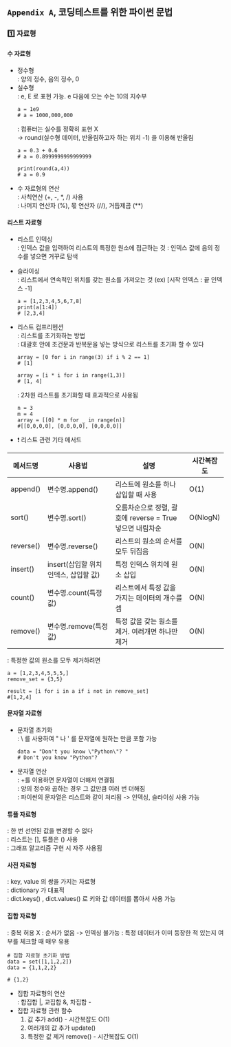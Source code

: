 ## `Appendix A`, 코딩테스트를 위한 파이썬 문법

### :one: 자료형
#### 수 자료형
-  정수형  
    : 양의 정수, 음의 정수, 0
 - 실수형    
    : e, E 로 표현 가능. e 다음에 오는 수는 10의 지수부   
    ```
    a = 1e9
    # a = 1000,000,000
    ```
    : 컴퓨터는 실수를 정확히 표현 X  
        -> round(실수형 데이터, 반올림하고자 하는 위치 -1) 을 이용해 반올림
    ```
    a = 0.3 + 0.6
    # a = 0.8999999999999999

    print(round(a,4))
    # a = 0.9
    ```
- 수 자료형의 연산  
    : 사칙연산 (+, -, *, /) 사용  
    : 나머지 연산자 (%), 몫 연산자 (//), 거듭제곱 (**)
     

#### 리스트 자료형
 - 리스트 인덱싱  
    : 인덱스 값을 입력하여 리스트의 특정한 원소에 접근하는 것
    : 인덱스 값에 음의 정수를 넣으면 거꾸로 탐색
- 슬라이싱  
    : 리스트에서 연속적인 위치를 갖는 원소를 가져오는 것
    (ex) [시작 인덱스 : 끝 인덱스 -1]
    ```
    a = [1,2,3,4,5,6,7,8]
    print(a[1:4])
    # [2,3,4]
    ```

- 리스트 컴프리헨션   
    : 리스트를 초기화하는 방법  
    : 대괄호 안에 조건문과 반복문을 넣는 방식으로 리스트를 초기화 할 수 있다
    
    ```
    array = [0 for i in range(3) if i % 2 == 1]
    # [1]

    array = [i * i for i in range(1,3)]
    # [1, 4]
    ```
    : 2차원 리스트를 초기화할 때 효과적으로 사용됨
    ```
    n = 3
    m = 4
    array = [[0] * m for _ in range(n)]
    #[[0,0,0,0], [0,0,0,0], [0,0,0,0]]
    ```

- :exclamation: 리스트 관련 기타 메서드  

|메서드명|사용법|설명|시간복잡도|
|------|---|---|---|
|append()|변수명.append()|리스트에 원소를 하나 삽입할 때 사용|O(1)|
|sort()|변수명.sort()|오름차순으로 정렬, 괄호에 reverse = True 넣으면 내림차순|O(NlogN)|
|reverse()|변수명.reverse()|리스트의 원소의 순서를 모두 뒤집음|O(N)|
|insert()|insert(삽입할 위치 인덱스, 삽입할 값)|특정 인덱스 위치에 원소 삽입|O(N)|
|count()|변수명.count(특정 값)|리스트에서 특정 값을 가지는 데이터의 개수를 셈|O(N)|
|remove()|변수명.remove(특정 값)|특정 값을 갖는 원소를 제거. 여러개면 하나만 제거|O(N)|

 : 특정한 값의 원소를 모두 제거하려면
 ```
 a = [1,2,3,4,5,5,5,]
 remove_set = {3,5}
 
 result = [i for i in a if i not in remove_set]
 #[1,2,4]
 ```

 #### 문자열 자료형
- 문자열 초기화  
 : \ 를 사용하여 " 나 ' 를 문자열에 원하는 만큼 포함 가능
  ```
  data = "Don't you know \"Python\"? "
  # Don't you know "Python"?  
  ```

- 문자열 연산  
 : +를 이용하면 문자열이 더해져 연결됨  
 : 양의 정수와 곱하는 경우 그 값만큼 여러 번 더해짐  
 : 파이썬의 문자열은 리스트와 같이 처리됨 -> 인덱싱, 슬라이싱 사용 가능

 #### 튜플 자료형
: 한 번 선언된 값을 변경할 수 없다  
: 리스트는 [], 튜플은 () 사용   
: 그래프 알고리즘 구현 시 자주 사용됨  

 #### 사전 자료형
: key, value 의 쌍을 가지는 자료형  
: dictionary 가 대표적  
: dict.keys() , dict.values() 로 키와 값 데이터를 뽑아서 사용 가능

 #### 집합 자료형
: 중복 허용 X
: 순서가 없음 -> 인덱싱 불가능
: 특정 데이터가 이미 등장한 적 있는지 여부를 체크할 때 매우 유용
  ```
  # 집합 자료형 초기화 방법
  data = set([1,1,2,2])
  data = {1,1,2,2}

  # {1,2}
  ```

  - 집합 자료형의 연산  
  : 합집합 |, 교집합 &, 차집합 -
  - 집합 자료형 관련 함수  
    1. 값 추가 add() - 시간복잡도 O(1)
    2. 여러개의 값 추가 update() 
    3. 특정한 값 제거 remove()  - 시간복잡도 O(1)

